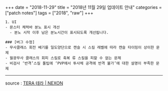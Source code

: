 +++
date = "2018-11-29"
title = "2018년 11월 29일 업데이트 안내"
categories = ["patch notes"]
tags = ["2018", "raw"]
+++

```
1. UI
- 몬스터 체력바 분노 표시 개선
  - 분노 시작 이후 남은 분노시간이 표시되도록 개선됩니다.

### [버그 수정]
- 무사클래스 회전 베기를 일도양단으로 캔슬 시 스킬 레벨에 따라 캔슬 타이밍이 상이한 문제
- 월광무사 클래스의 회피 스킬로 축복 류 스킬을 피할 수 없는 문제
- 비검사 ‘반격’스킬 툴팁에 ‘PVP에서 투사체 공격에 반격 불가’에 대한 설명이 부족한 문제
```

----

source : [TERA 테라 | NEXON](http://tera.nexon.com/news/update/view.aspx?n4articlesn=367)
